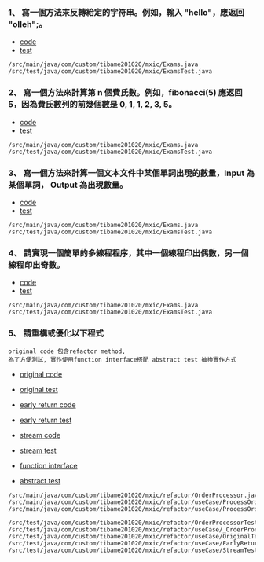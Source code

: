 ### 1、 寫一個方法來反轉給定的字符串。例如，輸入 "hello"，應返回 "olleh";。
- [code](https://github.com/tibame201020/exam-mxic/blob/main/src/main/java/com/custom/tibame201020/mxic/Exams.java#L20)
- [test](https://github.com/tibame201020/exam-mxic/blob/main/src/test/java/com/custom/tibame201020/mxic/ExamsTest.java#L25)
```
/src/main/java/com/custom/tibame201020/mxic/Exams.java
/src/test/java/com/custom/tibame201020/mxic/ExamsTest.java
```

### 2、 寫一個方法來計算第 n 個費氏數。例如，fibonacci(5) 應返回 5，因為費氏數列的前幾個數是 0, 1, 1, 2, 3, 5。
- [code](https://github.com/tibame201020/exam-mxic/blob/main/src/main/java/com/custom/tibame201020/mxic/Exams.java#L30)
- [test](https://github.com/tibame201020/exam-mxic/blob/main/src/test/java/com/custom/tibame201020/mxic/ExamsTest.java#L37)
```
/src/main/java/com/custom/tibame201020/mxic/Exams.java
/src/test/java/com/custom/tibame201020/mxic/ExamsTest.java
```


### 3、 寫一個方法來計算一個文本文件中某個單詞出現的數量，Input 為某個單詞， Output 為出現數量。
- [code](https://github.com/tibame201020/exam-mxic/blob/main/src/main/java/com/custom/tibame201020/mxic/Exams.java#L48)
- [test](https://github.com/tibame201020/exam-mxic/blob/main/src/test/java/com/custom/tibame201020/mxic/ExamsTest.java#L49)
```
/src/main/java/com/custom/tibame201020/mxic/Exams.java
/src/test/java/com/custom/tibame201020/mxic/ExamsTest.java
```


### 4、 請實現一個簡單的多線程程序，其中一個線程印出偶數，另一個線程印出奇數。
- [code](https://github.com/tibame201020/exam-mxic/blob/main/src/main/java/com/custom/tibame201020/mxic/Exams.java#L70)
- [test](https://github.com/tibame201020/exam-mxic/blob/main/src/test/java/com/custom/tibame201020/mxic/ExamsTest.java#L62)
```
/src/main/java/com/custom/tibame201020/mxic/Exams.java
/src/test/java/com/custom/tibame201020/mxic/ExamsTest.java
```

### 5、 請重構或優化以下程式
```
original code 包含refactor method,
為了方便測試, 實作使用function interface搭配 abstract test 抽換實作方式
```
- [original code](https://github.com/tibame201020/exam-mxic/blob/main/src/main/java/com/custom/tibame201020/mxic/refactor/OrderProcessor.java)
- [original test](https://github.com/tibame201020/exam-mxic/blob/main/src/test/java/com/custom/tibame201020/mxic/refactor/OrderProcessorTest.java)

- [early return code](https://github.com/tibame201020/exam-mxic/blob/main/src/main/java/com/custom/tibame201020/mxic/refactor/useCase/ProcessOrderUseCaseImpl.java#L32)
- [early return test](https://github.com/tibame201020/exam-mxic/blob/main/src/test/java/com/custom/tibame201020/mxic/refactor/useCase/EarlyReturnTest.java)

- [stream code](https://github.com/tibame201020/exam-mxic/blob/main/src/main/java/com/custom/tibame201020/mxic/refactor/useCase/ProcessOrderUseCaseImpl.java#L59)
- [stream test](https://github.com/tibame201020/exam-mxic/blob/main/src/test/java/com/custom/tibame201020/mxic/refactor/useCase/StreamTest.java)

- [function interface](https://github.com/tibame201020/exam-mxic/blob/main/src/main/java/com/custom/tibame201020/mxic/refactor/useCase/ProcessOrderUseCase.java)
- [abstract test](https://github.com/tibame201020/exam-mxic/blob/main/src/test/java/com/custom/tibame201020/mxic/refactor/useCase/_OrderProcessTest.java)

```
/src/main/java/com/custom/tibame201020/mxic/refactor/OrderProcessor.java
/src/main/java/com/custom/tibame201020/mxic/refactor/useCase/ProcessOrderUseCase.java
/src/main/java/com/custom/tibame201020/mxic/refactor/useCase/ProcessOrderUseCaseImpl.java

/src/test/java/com/custom/tibame201020/mxic/refactor/OrderProcessorTest.java
/src/test/java/com/custom/tibame201020/mxic/refactor/useCase/_OrderProcessTest.java
/src/test/java/com/custom/tibame201020/mxic/refactor/useCase/OriginalTest.java
/src/test/java/com/custom/tibame201020/mxic/refactor/useCase/EarlyReturnTest.java
/src/test/java/com/custom/tibame201020/mxic/refactor/useCase/StreamTest.java
```
